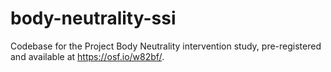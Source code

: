 # body-neutrality-ssi

Codebase for the Project Body Neutrality intervention study, pre-registered and available at https://osf.io/w82bf/.
